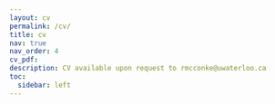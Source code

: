 ```yaml
---
layout: cv
permalink: /cv/
title: cv
nav: true
nav_order: 4
cv_pdf: 
description: CV available upon request to rmcconke@uwaterloo.ca
toc:
  sidebar: left
---
```

